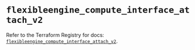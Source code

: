 # `flexibleengine_compute_interface_attach_v2`

Refer to the Terraform Registry for docs: [`flexibleengine_compute_interface_attach_v2`](https://registry.terraform.io/providers/flexibleenginecloud/flexibleengine/1.46.0/docs/resources/compute_interface_attach_v2).
